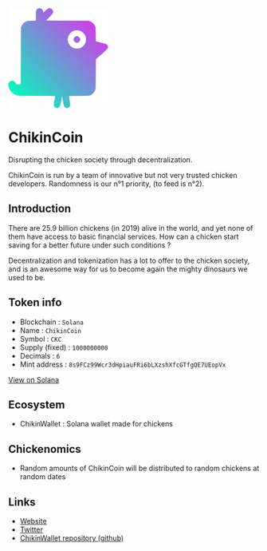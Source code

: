 <img src="assets/logo_colored.svg" alt="logo" width="200"/>

# ChikinCoin


Disrupting the chicken society through decentralization.

ChikinCoin is run by a team of innovative but not very trusted chicken developers. Randomness is our n°1 priority, (to feed is n°2).

## Introduction

There are 25.9 billion chickens (in 2019) alive in the world, and yet none of them have access to basic financial services. How can a chicken start saving for a better future under such conditions ?

Decentralization and tokenization has a lot to offer to the chicken society, and is an awesome way for us to become again the mighty dinosaurs we used to be.

## Token info

* Blockchain : ```Solana```
* Name : ```ChikinCoin```
* Symbol : ```CKC```
* Supply (fixed) : ```1000000000```
* Decimals : ```6```
* Mint address : ```8s9FCz99Wcr3dHpiauFRi6bLXzshXfcGTfgQE7UEopVx```

[View on Solana](https://explorer.solana.com/address/8s9FCz99Wcr3dHpiauFRi6bLXzshXfcGTfgQE7UEopVx)

## Ecosystem

* ChikinWallet : Solana wallet made for chickens


## Chickenomics

* Random amounts of ChikinCoin will be distributed to random chickens at random dates

## Links

* [Website](https://www.chikin.run)
* [Twitter](https://twitter.com/ChikinDev)
* [ChikinWallet repository (github)](https://github.com/ChikinDeveloper/ChikinWallet)

